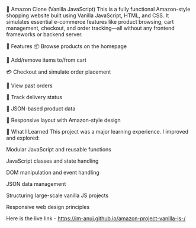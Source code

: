 🛒 Amazon Clone (Vanilla JavaScript)
This is a fully functional Amazon-style shopping website built using Vanilla JavaScript, HTML, and CSS. It simulates essential e-commerce features like product browsing, cart management, checkout, and order tracking—all without any frontend frameworks or backend server.

🚀 Features
📦 Browse products on the homepage

🛒 Add/remove items to/from cart

💳 Checkout and simulate order placement

📜 View past orders

🚚 Track delivery status

📁 JSON-based product data

📱 Responsive layout with Amazon-style design

🧠 What I Learned
This project was a major learning experience. I improved and explored:

Modular JavaScript and reusable functions

JavaScript classes and state handling

DOM manipulation and event handling

JSON data management

Structuring large-scale vanilla JS projects

Responsive web design principles

Here is the live link - https://im-anuj.github.io/amazon-project-vanilla-js-/
